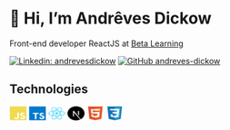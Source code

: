 # 👋 Hi, I’m Andrêves Dickow

Front-end developer ReactJS at [Beta Learning](https://www.betalearning.com.br/)

[![Linkedin: andrevesdickow](https://img.shields.io/badge/-andrevesdickow-blue?style=flat-square&logo=Linkedin&logoColor=white&link=https://www.linkedin.com/in/andrevesdickow/)](https://www.linkedin.com/in/andrevesdickow/)
[![GitHub andreves-dickow](https://img.shields.io/github/followers/andreves-dickow?label=follow&style=social)](https://github.com/andreves-dickow)

## Technologies
<div style="display: inline_block">
  <img align="center" alt="Javascript" height="25" width="30" src="https://raw.githubusercontent.com/devicons/devicon/master/icons/javascript/javascript-plain.svg">
  <img align="center" alt="Typescript" height="25" width="30" src="https://raw.githubusercontent.com/devicons/devicon/master/icons/typescript/typescript-plain.svg">
  <img align="center" alt="React" height="25" width="30" src="https://raw.githubusercontent.com/devicons/devicon/master/icons/react/react-original.svg">
  <img align="center" alt="NextJS" height="25" width="30" src="https://github.com/devicons/devicon/blob/master/icons/nextjs/nextjs-original.svg">
  <img align="center" alt="HTML" height="25" width="30" src="https://raw.githubusercontent.com/devicons/devicon/master/icons/html5/html5-original.svg">
  <img align="center" alt="CSS" height="25" width="30" src="https://raw.githubusercontent.com/devicons/devicon/master/icons/css3/css3-original.svg">
</div>
